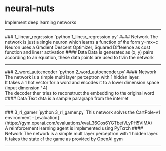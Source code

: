 # neural-nuts
Implement deep learning networks
<hr>
### 1_linear_regression
`python 1_linear_regression.py`
#### Network
The network is just a single neuron which learns a function of the form y=mx+c<br>
Neuron uses a Gradient Descent Optimizer, Squared Difference as cost function and linear activation
#### Data
Data is generated as (x, y) pairs according to an equation, these data points are used to train the network
<hr>
### 2_word_autoencoder
`python 2_word_autoencoder.py`
#### Network
The network is a simple multi layer perceptron with 1 hidden layer.<br>
It takes a 1 hot vector for a word and encodes it to a lower dimension space (input dimension / 4)<br>
The decoder then tries to reconstruct the embedding to the original word
#### Data
Text data is a sample paragraph from the internet
<hr>
### 3_rl_gamer
`python 3_rl_gamer.py`
This network solves the CartPole-v1 environment - [evaluation](https://gym.openai.com/evaluations/eval_36Cos6YGTbefVLyPH5VlMA)<br>
A reinforcement learning agent is implemented using PyTorch
#### Network
The network is a simple multi layer perceptron with 1 hidden layer.<br>
It takes the state of the game as provided by OpenAI gym<br>
<hr>